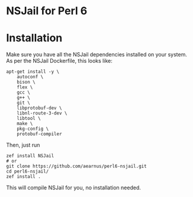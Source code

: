 # NSJail for Perl 6

# Installation

Make sure you have all the NSJail dependencies installed on your system. As per the NSJail Dockerfile, this looks like:

```
apt-get install -y \
    autoconf \
    bison \
    flex \
    gcc \
    g++ \
    git \
    libprotobuf-dev \
    libnl-route-3-dev \
    libtool \
    make \
    pkg-config \
    protobuf-compiler
```

Then, just run 

```
zef install NSJail
# or
git clone https://github.com/aearnus/perl6-nsjail.git
cd perl6-nsjail/
zef install .
```

This will compile NSJail for you, no installation needed.